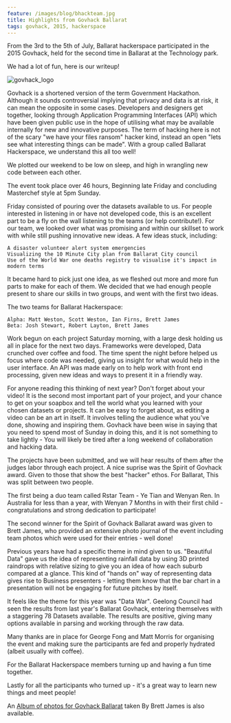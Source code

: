 ```yaml
---
feature: /images/blog/bhackteam.jpg
title: Highlights from Govhack Ballarat
tags: govhack, 2015, hackerspace
---
```


From the 3rd to the 5th of July, Ballarat hackerspace participated in the 2015 Govhack, held for the second time in Ballarat at the Technology park. 

We had a lot of fun, here is our writeup!

<!--more-->

![govhack_logo][govhack_logo]

Govhack is a shortened version of the term Government Hackathon. Although it sounds controversial implying that privacy and data is at risk, it can mean the opposite in some cases. Developers and designers get together, looking through Application Programming Interfaces (API) which have been given public use in the hope of utilising what may be available internally for new and innovative purposes. The term of hacking here is not of the scary "we have your files ransom" hacker kind, instead an open "lets see what interesting things can be made". With a group called Ballarat Hackerspace, we understand this all too well! 

We plotted our weekend to be low on sleep, and high in wrangling new code between each other.

The event took place over 46 hours, Beginning late Friday and concluding Masterchef style at 5pm Sunday. 

Friday consisted of pouring over the datasets available to us. For people interested in listening in or have not developed code, this is an excellent part to be a fly on the wall listening to the teams (or help contribute!). For our team, we looked over what was promising and within our skillset to work with while still pushing innovative new ideas. A few ideas stuck, including: 

    A disaster volunteer alert system emergencies
    Visualizing the 10 Minute City plan from Ballarat City council
    Use of the World War one deaths registry to visualise it's impact in modern terms

It became hard to pick just one idea, as we fleshed out more and more fun parts to make for each of them. We decided that we had enough people present to share our skills in two groups, and went with the first two ideas.

The two teams for Ballarat Hackerspace:

    Alpha: Matt Weston, Scott Weston, Ian Firns, Brett James
    Beta: Josh Stewart, Robert Layton, Brett James

Work begun on each project Saturday morning, with a large desk holding us all in place for the next two days. Frameworks were developed, Data crunched over coffee and food. The time spent the night before helped us focus where code was needed, giving us insight for what would help in the user interface. An API was made early on to help work with front end processing, given new ideas and ways to present it in a friendly way.

For anyone reading this thinking of next year? Don't forget about your video! It is the second most important part of your project, and your chance to get on your soapbox and tell the world what you learned with your chosen datasets or projects. It can be easy to forget about, as editing a video can be an art in itself. It involves telling the audience what you've done, showing and inspiring them. Govhack have been wise in saying that you need to spend most of Sunday in doing this, and it is not something to take lightly - You will likely be tired after a long weekend of collaboration and hacking data.

The projects have been submitted, and we will hear results of them after the judges labor through each project. A nice suprise was the Spirit of Govhack award.  Given to those that show the best "hacker" ethos. For Ballarat, This was split between two people. 

The first being a duo team called Rstar Team - Ye Tian and Wenyan Ren. In Australia for less than a year, with Wenyan 7 Months in with their first child - congratulations and strong dedication to participate! 

The second winner for the Spirit of Govhack Ballarat award was given to Brett James, who provided an extensive photo journal of the event including team photos which were used for their entries - well done!

Previous years have had a specific theme in mind given to us. "Beautiful Data" gave us the idea of representing rainfall data by using 3D printed raindrops with relative sizing to give you an idea of how each suburb compared at a glance. This kind of "hands on" way of representing data gives rise to Business presenters - letting them know that the bar chart in a presentation will not be engaging for future pitches by itself.

It feels like the theme for this year was "Data War". Geelong Council had seen the results from last year's Ballarat Govhack, entering themselves with a staggering 78 Datasets available. The results are positive, giving many options available in parsing and working through the raw data.

Many thanks are in place for George Fong and Matt Morris for organising the event and making sure the participants are fed and properly hydrated (albeit usually with coffee).

For the Ballarat Hackerspace members turning up and having a fun time together.

Lastly for all the participants who turned up - it's a great way to learn new things and meet people!

An <a href="https://www.flickr.com/photos/superroach/sets/72157654987908408">Album of photos for Govhack Ballarat</a> taken By Brett James is also available.

[govhack_logo]: http://www.govhack.org/wp-content/themes/parallelus-salutation/images/logo.png

